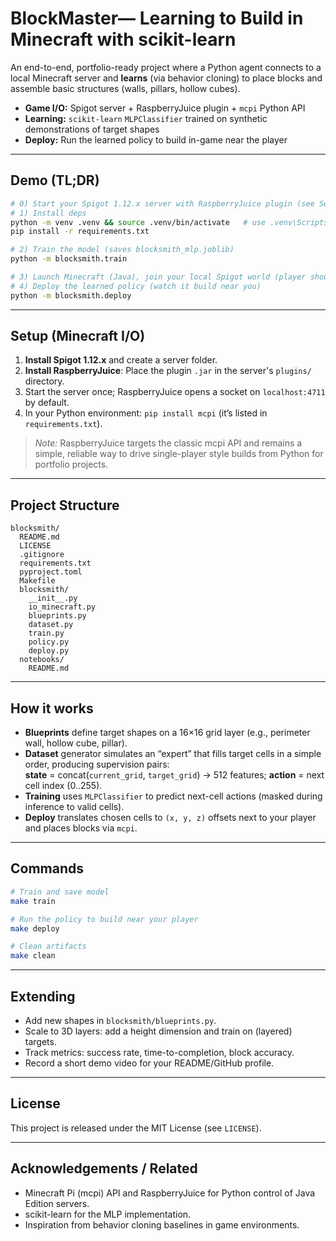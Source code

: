 # BlockMaster— Learning to Build in Minecraft with scikit-learn

An end-to-end, portfolio-ready project where a Python agent connects to a local Minecraft server and **learns** (via behavior cloning) to place blocks and assemble basic structures (walls, pillars, hollow cubes).

- **Game I/O:** Spigot server + RaspberryJuice plugin + `mcpi` Python API
- **Learning:** `scikit-learn` `MLPClassifier` trained on synthetic demonstrations of target shapes
- **Deploy:** Run the learned policy to build in-game near the player

---

## Demo (TL;DR)

```bash
# 0) Start your Spigot 1.12.x server with RaspberryJuice plugin (see Setup)
# 1) Install deps
python -m venv .venv && source .venv/bin/activate   # use .venv\Scripts\activate on Windows
pip install -r requirements.txt

# 2) Train the model (saves blocksmith_mlp.joblib)
python -m blocksmith.train

# 3) Launch Minecraft (Java), join your local Spigot world (player should be in-world)
# 4) Deploy the learned policy (watch it build near you)
python -m blocksmith.deploy
```

---

## Setup (Minecraft I/O)

1. **Install Spigot 1.12.x** and create a server folder.
2. **Install RaspberryJuice**: Place the plugin `.jar` in the server's `plugins/` directory.
3. Start the server once; RaspberryJuice opens a socket on `localhost:4711` by default.
4. In your Python environment: `pip install mcpi` (it’s listed in `requirements.txt`).

> *Note:* RaspberryJuice targets the classic mcpi API and remains a simple, reliable way to drive single-player style builds from Python for portfolio projects.

---

## Project Structure

```
blocksmith/
  README.md
  LICENSE
  .gitignore
  requirements.txt
  pyproject.toml
  Makefile
  blocksmith/
    __init__.py
    io_minecraft.py
    blueprints.py
    dataset.py
    train.py
    policy.py
    deploy.py
  notebooks/
    README.md
```

---

## How it works

- **Blueprints** define target shapes on a 16×16 grid layer (e.g., perimeter wall, hollow cube, pillar).
- **Dataset** generator simulates an “expert” that fills target cells in a simple order, producing supervision pairs:  
  **state** = concat(`current_grid`, `target_grid`) → 512 features; **action** = next cell index (0..255).
- **Training** uses `MLPClassifier` to predict next-cell actions (masked during inference to valid cells).
- **Deploy** translates chosen cells to `(x, y, z)` offsets next to your player and places blocks via `mcpi`.

---

## Commands

```bash
# Train and save model
make train

# Run the policy to build near your player
make deploy

# Clean artifacts
make clean
```

---

## Extending

- Add new shapes in `blocksmith/blueprints.py`.
- Scale to 3D layers: add a height dimension and train on (layered) targets.
- Track metrics: success rate, time-to-completion, block accuracy.
- Record a short demo video for your README/GitHub profile.

---

## License

This project is released under the MIT License (see `LICENSE`).

---

## Acknowledgements / Related
- Minecraft Pi (mcpi) API and RaspberryJuice for Python control of Java Edition servers.
- scikit-learn for the MLP implementation.
- Inspiration from behavior cloning baselines in game environments.
